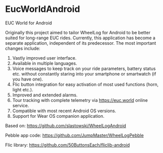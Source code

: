 # EucWorldAndroid
EUC World for Android

Originally this project aimed to tailor WheelLog for Android to be better suited for long-range EUC rides. Currently, this 
application has become a separate application, independent of its predecessor. The most important changes include:

1. Vastly improved user interface.
2. Available in multiple languages.
3. Voice messages to keep track on your ride parameters, battery status etc. without constantly staring into your smartphone or smartwatch (if you have one).
4. Flic button integration for easy activation of most used functions (horn, light etc.).
5. Improved and extended alarms.
6. Tour tracking with complete telemetry via https://euc.world online service.
7. Compatible with most recent Android OS versions.
8. Support for Wear OS companion application.

Based on:
https://github.com/slastowski/WheelLogAndroid

Pebble app code:
https://github.com/JumpMaster/WheelLogPebble

Flic library:
https://github.com/50ButtonsEach/fliclib-android
